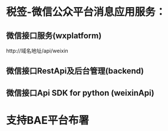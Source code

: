   
# 税签-微信公众平台消息应用服务：

## 微信接口服务(wxplatform)

   http://域名地址/api/weixin


## 微信接口RestApi及后台管理(backend)


## 微信接口Api SDK for python (weixinApi)
  
  

# 支持BAE平台布署


 
